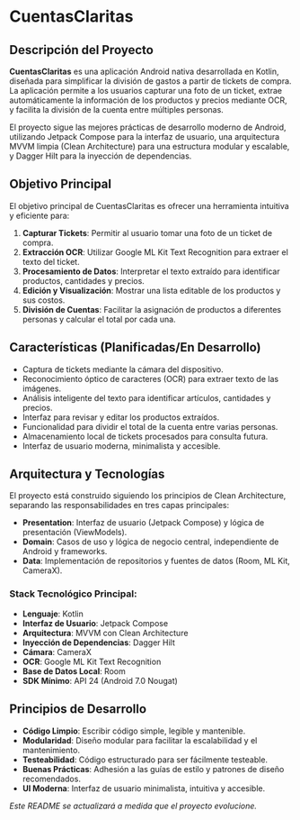 # CuentasClaritas

## Descripción del Proyecto

**CuentasClaritas** es una aplicación Android nativa desarrollada en Kotlin, diseñada para simplificar la división de gastos a partir de tickets de compra. La aplicación permite a los usuarios capturar una foto de un ticket, extrae automáticamente la información de los productos y precios mediante OCR, y facilita la división de la cuenta entre múltiples personas.

El proyecto sigue las mejores prácticas de desarrollo moderno de Android, utilizando Jetpack Compose para la interfaz de usuario, una arquitectura MVVM limpia (Clean Architecture) para una estructura modular y escalable, y Dagger Hilt para la inyección de dependencias.

## Objetivo Principal

El objetivo principal de CuentasClaritas es ofrecer una herramienta intuitiva y eficiente para:

1.  **Capturar Tickets**: Permitir al usuario tomar una foto de un ticket de compra.
2.  **Extracción OCR**: Utilizar Google ML Kit Text Recognition para extraer el texto del ticket.
3.  **Procesamiento de Datos**: Interpretar el texto extraído para identificar productos, cantidades y precios.
4.  **Edición y Visualización**: Mostrar una lista editable de los productos y sus costos.
5.  **División de Cuentas**: Facilitar la asignación de productos a diferentes personas y calcular el total por cada una.

## Características (Planificadas/En Desarrollo)

*   Captura de tickets mediante la cámara del dispositivo.
*   Reconocimiento óptico de caracteres (OCR) para extraer texto de las imágenes.
*   Análisis inteligente del texto para identificar artículos, cantidades y precios.
*   Interfaz para revisar y editar los productos extraídos.
*   Funcionalidad para dividir el total de la cuenta entre varias personas.
*   Almacenamiento local de tickets procesados para consulta futura.
*   Interfaz de usuario moderna, minimalista y accesible.

## Arquitectura y Tecnologías

El proyecto está construido siguiendo los principios de Clean Architecture, separando las responsabilidades en tres capas principales:

*   **Presentation**: Interfaz de usuario (Jetpack Compose) y lógica de presentación (ViewModels).
*   **Domain**: Casos de uso y lógica de negocio central, independiente de Android y frameworks.
*   **Data**: Implementación de repositorios y fuentes de datos (Room, ML Kit, CameraX).

### Stack Tecnológico Principal:

*   **Lenguaje**: Kotlin
*   **Interfaz de Usuario**: Jetpack Compose
*   **Arquitectura**: MVVM con Clean Architecture
*   **Inyección de Dependencias**: Dagger Hilt
*   **Cámara**: CameraX
*   **OCR**: Google ML Kit Text Recognition
*   **Base de Datos Local**: Room
*   **SDK Mínimo**: API 24 (Android 7.0 Nougat)

## Principios de Desarrollo

*   **Código Limpio**: Escribir código simple, legible y mantenible.
*   **Modularidad**: Diseño modular para facilitar la escalabilidad y el mantenimiento.
*   **Testeabilidad**: Código estructurado para ser fácilmente testeable.
*   **Buenas Prácticas**: Adhesión a las guías de estilo y patrones de diseño recomendados.
*   **UI Moderna**: Interfaz de usuario minimalista, intuitiva y accesible.

*Este README se actualizará a medida que el proyecto evolucione.*
